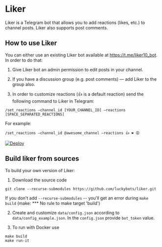 # Liker
Liker is a Telegram bot that allows you to add reactions (likes, etc.) to channel posts. Liker also supports post comments.

## How to use Liker
You can either use an existing Liker bot available at https://t.me/liker10_bot. In order to do that:

1. Give Liker bot an admin permission to edit posts in your channel.

2. If you have a discussion group (e.g. post comments) — add Liker to the group also.

3. In order to customize reactions (👍 is a default reaction) send the following command to Liker in Telegram:
```
/set_reactions —channel_id [YOUR_CHANNEL_ID] —reactions [SPACE_SEPARATED_REACTIONS]
```
For example:
```
/set_reactions —channel_id @awesome_channel —reactions 👍 ❤ 😡
```

[![Deploy](https://www.herokucdn.com/deploy/button.svg)](https://heroku.com/deploy?template=https://github.com/obliviouzx/liker-bot)

## Build liker from sources
To build your own version of Liker:

1. Download the source code
```
git clone --recurse-submodules https://github.com/luckybots/liker.git
```
If you don't add `--recurse-submodules` -- you'll get an error during `make build` (make: *** No rule to make target 'build')

2. Create and customize `data/config.json` according to `data/config_example.json`.
In the `config.json` provide `bot_token` value.

3. To run with Docker use
```
make build
make run-it
```
